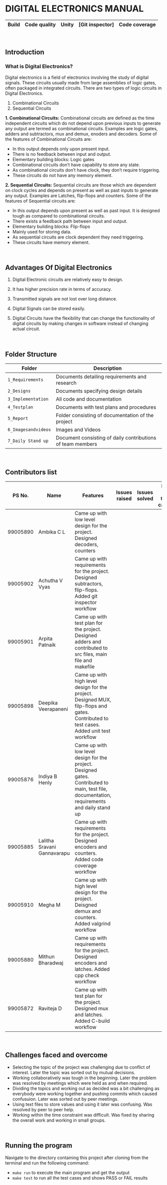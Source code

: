# DIGITAL ELECTRONICS MANUAL
| Build | Code quality | Unity | [Git inspector] | Code coverage |
| --- | --- | --- | --- | --- |

<br/>

## Introduction
### What is Digital Electronics?


Digital electronics is a field of electronics involving the study of digital signals. These circuits usually  made from large assemblies of logic gates, often packaged in integrated circuits. There are two types of logic circuits in Digital Electronics.
1. Combinational Circuits
2. Sequential Circuits

**1. Combinational Circuits:**
Combinational circuits are defined as the time independent circuits which do not depend upon previous inputs to generate any output are termed as combinational circuits. Examples are logic gates, adders and subtractors, mux and demux, enoders and decoders. Some of the features of Combinational Circuits are:
* In this output depends only upon present input.
* There is no feedback between input and output.
* Elementary building blocks: Logic gates
* Combinational circuits don’t have capability to store any state.
* As combinational circuits don’t have clock, they don’t require triggering.
* These circuits do not have any memory element.

 **2. Sequential Circuits:**
Sequential circuits are those which are dependent on clock cycles and depends on present as well as past inputs to generate any output.
Examples are Latches, flip-flops and counters. Some of the features of Sequential circuits are:
* In this output depends upon present as well as past input.
It is designed tough as compared to combinational circuits.
* There exists a feedback path between input and output.
* Elementary building blocks: Flip-flops
* Mainly used for storing data.
* As sequential circuits are clock dependent they need triggering.
* These circuits have memory element.

<br/>

## Advantages Of Digital Electronics

1. Digital Electronic circuits are relatively easy to design.

2. It has higher precision rate in terms of accuracy.

3. Transmitted signals are not lost over long distance.

4. Digital Signals can be stored easily.

5. Digital Circuits have the flexibility that can change the functionality of digital circuits by making changes in software instead of changing actual circuit.
      
<br/>

## Folder Structure
Folder             | Description
-------------------| -----------------------------------------
`1_Requirements`   | Documents detailing requirements and research
`2_Designs`         | Documents specifying design details
`3_Implementation` | All code and documentation
`4_Testplan`      | Documents with test plans and procedures
`5_Report`        | Folder consisting of documentation of the project 
`6_Imagesandvideos`   | Images and Videos 
`7_Daily Stand up`   | Document consisting of daily contributions of team members 

<br/>

## Contributors list
| PS No. | Name | Features | Issues raised | Issues solved | No. of test cases | Test cases passed |
| --- | --- | --- | --- | --- | --- | --- |
| 99005890 | Ambika C L | Came up with low level design for the project. Designed decoders, counters |
| 99005902 | Achutha V Vyas | Came up with requirements for the project. Designed subtractors, flip-flops. Added git inspector workflow|
| 99005901 | Arpita Patnaik | Came up with test plan for the project. Designed adders and contributed to src files, main file and makefile|
| 99005898 | Deepika Veerapaneni | Came up with high level design for the project. Designed MUX, filp-flops and gates. Contributed to test cases. Added unit test workflow|
| 99005876 | Indiya B Henly | Came up with low level design for the project. Designed gates. Contributed to main, test file, documentation, requirements and daily stand up |
| 99005885 | Lalitha Sravani Gannavarapu | Came up with requirements for the project. Designed encoders and counters. Added code coverage workflow |
| 99005910 | Megha M | Came up with high level design for the project. Deisgned demux and counters. Added valgrind workflow |
| 99005880 | Mithun Bharadwaj | Came up with requirements for the project. Designed encoders and latches. Added cpp check workflow |
| 99005872 | Raviteja D | Came up with test plan for the project. Designed mux and latches. Added C-build workflow |
<br/>

## Challenges faced and overcome
* Selecting the topic of the project was challenging due to conflict of interest. Later the topic was sorted out by mutual decisions.
* Working collaboratively was tough in the beginning. Later the problem was resolved by meetings which were held as and when required. 
* Dividing the topics and working out as decided was a bit challenging as everybody were working together and pushing commits which caused confusuion. Later was sorted out by peer meetings.
* Using text files to store values and using it later was confusing. Was resolved by peer to peer help.
* Working within the time constraint was difficult. Was fixed by sharing the overall work and working in small groups.

<br/>

## Running the program
Navigate to the directory containing this project after cloning from the terminal and run the following command:
* `make run` to execute the main program and get the output
* `make test` to run all the test cases and shows PASS or FAIL results

















